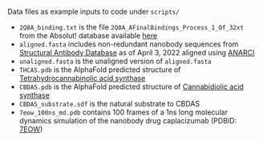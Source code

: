 Data files as example inputs to code under `scripts/`  

 - `2Q8A_binding.txt` is the file `2Q8A_AFinalBindings_Process_1_Of_32xt` from the Absolut! database available [here](https://ns9999k.webs.sigma2.no/10.11582_2021.00063/projects/NS9603K/pprobert/AbsolutOnline/RawBindingsMurine/)  
 - `aligned.fasta` includes non-redundant nanobody sequences from [Structural Antibody Database](http://opig.stats.ox.ac.uk/webapps/newsabdab/nano/) as of April 3, 2022 aligned using [ANARCI](https://github.com/oxpig/ANARCI)  
 - `unaligned.fasta` is the unaligned version of `aligned.fasta`  
 - `THCAS.pdb` is the AlphaFold predicted structure of [Tetrahydrocannabinolic acid synthase](https://www.uniprot.org/uniprot/Q8GTB6)
 - `CBDAS.pdb` is the AlphaFold predicted structure of [Cannabidiolic acid synthase](https://www.uniprot.org/uniprot/A6P6V9)
 - `CBDAS_substrate.sdf` is the natural substrate to CBDAS
 - `7eow_100ns_md.pdb` contains 100 frames of a 1ns long molecular dynamics simulation of the nanobody drug caplacizumab (PDBID: [7EOW](https://www.rcsb.org/structure/7EOW))

